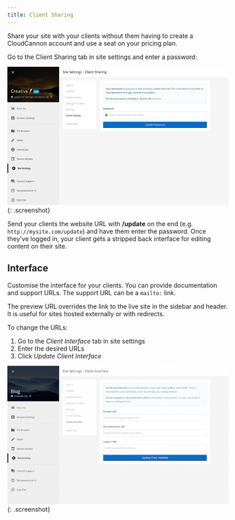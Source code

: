 ```yaml
---
title: Client Sharing
---
```


Share your site with your clients without them having to create a CloudCannon account and use a seat on your pricing plan.

Go to the Client Sharing tab in site settings and enter a password:

![Password sharing](/img/sharing/5.png){: .screenshot}

Send your clients the website URL with **/update** on the end (e.g. `http://mysite.com/update`) and have them enter the password. Once they've logged in, your client gets a stripped back interface for editing content on their site.

## Interface

Customise the interface for your clients. You can provide documentation and support URLs. The support URL can be a `mailto:` link.

The preview URL overrides the link to the live site in the sidebar and header. It is useful for sites hosted externally or with redirects.

To change the URLs:

1. Go to the *Client Interface* tab in site settings
2. Enter the desired URLs
4. Click *Update Client Interface*

![Client Interface](/img/sharing/client-interface.png){: .screenshot}
